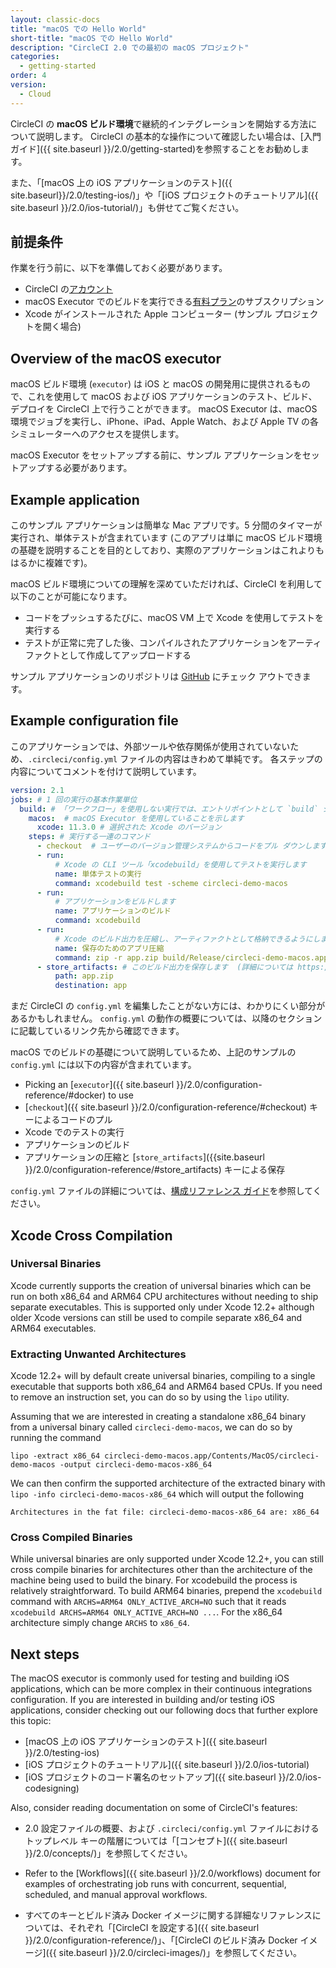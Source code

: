 ```yaml
---
layout: classic-docs
title: "macOS での Hello World"
short-title: "macOS での Hello World"
description: "CircleCI 2.0 での最初の macOS プロジェクト"
categories:
  - getting-started
order: 4
version:
  - Cloud
---
```


CircleCI の **macOS ビルド環境**で継続的インテグレーションを開始する方法について説明します。 CircleCI の基本的な操作について確認したい場合は、[入門ガイド]({{ site.baseurl }}/2.0/getting-started)を参照することをお勧めします。

また、「[macOS 上の iOS アプリケーションのテスト]({{ site.baseurl}}/2.0/testing-ios/)」や「[iOS プロジェクトのチュートリアル]({{ site.baseurl }}/2.0/ios-tutorial/)」も併せてご覧ください。

## 前提条件

作業を行う前に、以下を準備しておく必要があります。

- CircleCI の[アカウント](https://circleci.com/ja/signup/)
- macOS Executor でのビルドを実行できる[有料プラン](https://circleci.com/ja/pricing/#build-os-x)のサブスクリプション
- Xcode がインストールされた Apple コンピューター (サンプル プロジェクトを開く場合)

## Overview of the macOS executor

macOS ビルド環境 (`executor`) は iOS と macOS の開発用に提供されるもので、これを使用して macOS および iOS アプリケーションのテスト、ビルド、デプロイを CircleCI 上で行うことができます。 macOS Executor は、macOS 環境でジョブを実行し、iPhone、iPad、Apple Watch、および Apple TV の各シミュレーターへのアクセスを提供します。

macOS Executor をセットアップする前に、サンプル アプリケーションをセットアップする必要があります。

## Example application

このサンプル アプリケーションは簡単な Mac アプリです。5 分間のタイマーが実行され、単体テストが含まれています (このアプリは単に macOS ビルド環境の基礎を説明することを目的としており、実際のアプリケーションはこれよりもはるかに複雑です)。

macOS ビルド環境についての理解を深めていただければ、CircleCI を利用して以下のことが可能になります。

- コードをプッシュするたびに、macOS VM 上で Xcode を使用してテストを実行する
- テストが正常に完了した後、コンパイルされたアプリケーションをアーティファクトとして作成してアップロードする

サンプル アプリケーションのリポジトリは [GitHub](https://github.com/CircleCI-Public/circleci-demo-macos) にチェック アウトできます。

## Example configuration file

このアプリケーションでは、外部ツールや依存関係が使用されていないため、`.circleci/config.yml` ファイルの内容はきわめて単純です。 各ステップの内容についてコメントを付けて説明しています。

```yaml
version: 2.1
jobs: # 1 回の実行の基本作業単位
  build: # 「ワークフロー」を使用しない実行では、エントリポイントとして `build` ジョブが必要です
    macos:  # macOS Executor を使用していることを示します
      xcode: 11.3.0 # 選択された Xcode のバージョン
    steps: # 実行する一連のコマンド
      - checkout  # ユーザーのバージョン管理システムからコードをプル ダウンします
      - run:
          # Xcode の CLI ツール「xcodebuild」を使用してテストを実行します
          name: 単体テストの実行
          command: xcodebuild test -scheme circleci-demo-macos
      - run:
          # アプリケーションをビルドします
          name: アプリケーションのビルド
          command: xcodebuild
      - run:
          # Xcode のビルド出力を圧縮し、アーティファクトとして格納できるようにします
          name: 保存のためのアプリ圧縮
          command: zip -r app.zip build/Release/circleci-demo-macos.app
      - store_artifacts: # このビルド出力を保存します  (詳細については https://circleci.com/ja/docs/2.0/artifacts/ を参照)
          path: app.zip
          destination: app
```

まだ CircleCI の `config.yml` を編集したことがない方には、わかりにくい部分があるかもしれません。 `config.yml` の動作の概要については、以降のセクションに記載しているリンク先から確認できます。

macOS でのビルドの基礎について説明しているため、上記のサンプルの `config.yml` には以下の内容が含まれています。

- Picking an [`executor`]({{ site.baseurl }}/2.0/configuration-reference/#docker) to use 
- [`checkout`]({{ site.baseurl }}/2.0/configuration-reference/#checkout) キーによるコードのプル
- Xcode でのテストの実行
- アプリケーションのビルド
- アプリケーションの圧縮と [`store_artifacts`]({{site.baseurl }}/2.0/configuration-reference/#store_artifacts) キーによる保存

`config.yml` ファイルの詳細については、[構成リファレンス ガイド]({{site.baseurl}}/2.0/configuration-reference/)を参照してください。

## Xcode Cross Compilation

### Universal Binaries

Xcode currently supports the creation of universal binaries which can be run on both x86_64 and ARM64 CPU architectures without needing to ship separate executables. This is supported only under Xcode 12.2+ although older Xcode versions can still be used to compile separate x86_64 and ARM64 executables.

### Extracting Unwanted Architectures

Xcode 12.2+ will by default create universal binaries, compiling to a single executable that supports both x86_64 and ARM64 based CPUs. If you need to remove an instruction set, you can do so by using the `lipo` utility.

Assuming that we are interested in creating a standalone x86_64 binary from a universal binary called `circleci-demo-macos`, we can do so by running the command

    lipo -extract x86_64 circleci-demo-macos.app/Contents/MacOS/circleci-demo-macos -output circleci-demo-macos-x86_64

We can then confirm the supported architecture of the extracted binary with `lipo -info circleci-demo-macos-x86_64` which will output the following

    Architectures in the fat file: circleci-demo-macos-x86_64 are: x86_64

### Cross Compiled Binaries

While universal binaries are only supported under Xcode 12.2+, you can still cross compile binaries for architectures other than the architecture of the machine being used to build the binary. For xcodebuild the process is relatively straightforward. To build ARM64 binaries, prepend the `xcodebuild` command with `ARCHS=ARM64 ONLY_ACTIVE_ARCH=NO` such that it reads `xcodebuild ARCHS=ARM64 ONLY_ACTIVE_ARCH=NO ...`. For the x86_64 architecture simply change `ARCHS` to `x86_64`.

## Next steps

The macOS executor is commonly used for testing and building iOS applications, which can be more complex in their continuous integrations configuration. If you are interested in building and/or testing iOS applications, consider checking out our following docs that further explore this topic:

- [macOS 上の iOS アプリケーションのテスト]({{ site.baseurl }}/2.0/testing-ios)
- [iOS プロジェクトのチュートリアル]({{ site.baseurl }}/2.0/ios-tutorial)
- [iOS プロジェクトのコード署名のセットアップ]({{ site.baseurl }}/2.0/ios-codesigning)

Also, consider reading documentation on some of CircleCI's features:

- 2.0 設定ファイルの概要、および `.circleci/config.yml` ファイルにおけるトップレベル キーの階層については「[コンセプト]({{ site.baseurl }}/2.0/concepts/)」を参照してください。

- Refer to the [Workflows]({{ site.baseurl }}/2.0/workflows) document for examples of orchestrating job runs with concurrent, sequential, scheduled, and manual approval workflows.

- すべてのキーとビルド済み Docker イメージに関する詳細なリファレンスについては、それぞれ「[CircleCI を設定する]({{ site.baseurl }}/2.0/configuration-reference/)」、「[CircleCI のビルド済み Docker イメージ]({{ site.baseurl }}/2.0/circleci-images/)」を参照してください。